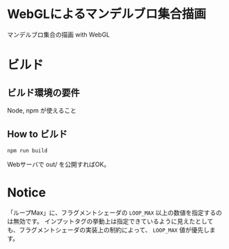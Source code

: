 # WebGLによるマンデルブロ集合描画
マンデルブロ集合の描画 with WebGL

# ビルド

## ビルド環境の要件

Node, npm が使えること

## How to ビルド

```
npm run build
```

Webサーバで out/ を公開すればOK。

# Notice

「ループMax」に、フラグメントシェーダの `LOOP_MAX` 以上の数値を指定するのは無効です。
インプットタグの挙動上は指定できているように見えたとしても、フラグメントシェーダの実装上の制約によって、 `LOOP_MAX` 値が優先します。
